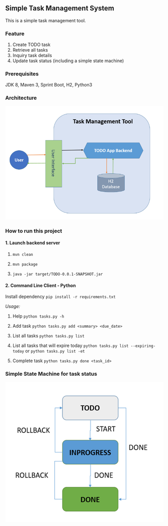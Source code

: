 ## Simple Task Management System
This is a simple task management tool.

### Feature
1. Create TODO task
2. Retrieve all tasks
3. Inquiry task details
4. Update task status (including a simple state machine)

### Prerequisites
JDK 8, Maven 3, Sprint Boot, H2, Python3

### Architecture
![img.png](architecture.png)

### How to run this project
#### 1. Launch backend server
1. `mvn clean`

2. `mvn package`

3. `java -jar target/TODO-0.0.1-SNAPSHOT.jar`

#### 2. Command Line Client - Python
Install dependency
`pip install -r requirements.txt`

*Usage:*
1. Help
`python tasks.py -h`

2. Add task
`python tasks.py add <summary> <due_date>`

3. List all tasks
`python tasks.py list`

4. List all tasks that will expire today
`python tasks.py list --expiring-today`
or
`python tasks.py list -et`

5. Complete task
`python tasks.py done <task_id>`




### Simple State Machine for task status
![img_1.png](simple_sm.png)

